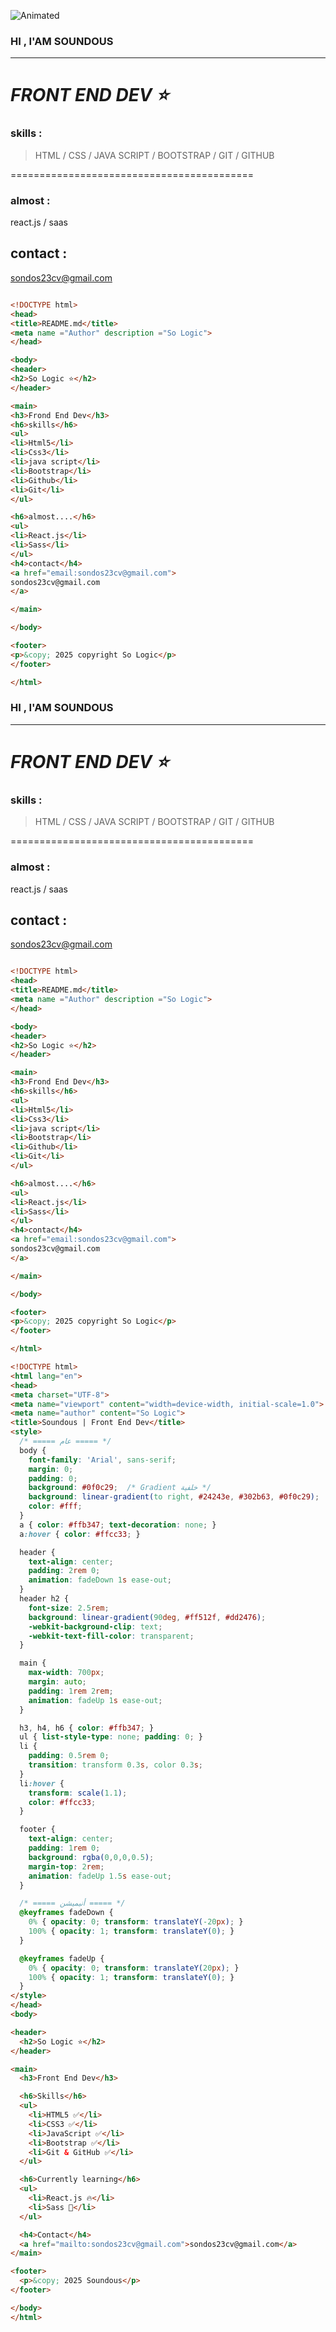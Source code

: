 ![Animated](https://media.giphy.com/media/3o7aD2saalBwwftBIY/giphy.gif)

### HI , I'AM SOUNDOUS 
---

***FRONT END DEV ⭐️***
===
### skills :

> HTML / CSS / JAVA SCRIPT / BOOTSTRAP / GIT / GITHUB

==========================================
### almost : 
react.js / saas

## contact : 
sondos23cv@gmail.com 


```html

<!DOCTYPE html>
<head>
<title>README.md</title>
<meta name ="Author" description ="So Logic">
</head>

<body>
<header>
<h2>So Logic ⭐️</h2>
</header>

<main>
<h3>Frond End Dev</h3>
<h6>skills</h6>
<ul>
<li>Html5</li>
<li>Css3</li>
<li>java script</li>
<li>Bootstrap</li>
<li>Github</li>
<li>Git</li>
</ul>

<h6>almost....</h6>
<ul>
<li>React.js</li>
<li>Sass</li>
</ul>
<h4>contact</h4>
<a href="email:sondos23cv@gmail.com">
sondos23cv@gmail.com 
</a>

</main>

</body>

<footer>
<p>&copy; 2025 copyright So Logic</p>
</footer>

</html>

```

### HI , I'AM SOUNDOUS 
---

***FRONT END DEV ⭐️***
===
### skills :

> HTML / CSS / JAVA SCRIPT / BOOTSTRAP / GIT / GITHUB

==========================================
### almost : 
react.js / saas

## contact : 
sondos23cv@gmail.com 


```html

<!DOCTYPE html>
<head>
<title>README.md</title>
<meta name ="Author" description ="So Logic">
</head>

<body>
<header>
<h2>So Logic ⭐️</h2>
</header>

<main>
<h3>Frond End Dev</h3>
<h6>skills</h6>
<ul>
<li>Html5</li>
<li>Css3</li>
<li>java script</li>
<li>Bootstrap</li>
<li>Github</li>
<li>Git</li>
</ul>

<h6>almost....</h6>
<ul>
<li>React.js</li>
<li>Sass</li>
</ul>
<h4>contact</h4>
<a href="email:sondos23cv@gmail.com">
sondos23cv@gmail.com 
</a>

</main>

</body>

<footer>
<p>&copy; 2025 copyright So Logic</p>
</footer>

</html>

```
```html
<!DOCTYPE html>
<html lang="en">
<head>
<meta charset="UTF-8">
<meta name="viewport" content="width=device-width, initial-scale=1.0">
<meta name="author" content="So Logic">
<title>Soundous | Front End Dev</title>
<style>
  /* ===== عام ===== */
  body {
    font-family: 'Arial', sans-serif;
    margin: 0;
    padding: 0;
    background: #0f0c29;  /* Gradient خلفية */
    background: linear-gradient(to right, #24243e, #302b63, #0f0c29);
    color: #fff;
  }
  a { color: #ffb347; text-decoration: none; }
  a:hover { color: #ffcc33; }

  header {
    text-align: center;
    padding: 2rem 0;
    animation: fadeDown 1s ease-out;
  }
  header h2 {
    font-size: 2.5rem;
    background: linear-gradient(90deg, #ff512f, #dd2476);
    -webkit-background-clip: text;
    -webkit-text-fill-color: transparent;
  }

  main {
    max-width: 700px;
    margin: auto;
    padding: 1rem 2rem;
    animation: fadeUp 1s ease-out;
  }

  h3, h4, h6 { color: #ffb347; }
  ul { list-style-type: none; padding: 0; }
  li {
    padding: 0.5rem 0;
    transition: transform 0.3s, color 0.3s;
  }
  li:hover {
    transform: scale(1.1);
    color: #ffcc33;
  }

  footer {
    text-align: center;
    padding: 1rem 0;
    background: rgba(0,0,0,0.5);
    margin-top: 2rem;
    animation: fadeUp 1.5s ease-out;
  }

  /* ===== أنيميشن ===== */
  @keyframes fadeDown {
    0% { opacity: 0; transform: translateY(-20px); }
    100% { opacity: 1; transform: translateY(0); }
  }

  @keyframes fadeUp {
    0% { opacity: 0; transform: translateY(20px); }
    100% { opacity: 1; transform: translateY(0); }
  }
</style>
</head>
<body>

<header>
  <h2>So Logic ⭐️</h2>
</header>

<main>
  <h3>Front End Dev</h3>

  <h6>Skills</h6>
  <ul>
    <li>HTML5 ✅</li>
    <li>CSS3 ✅</li>
    <li>JavaScript ✅</li>
    <li>Bootstrap ✅</li>
    <li>Git & GitHub ✅</li>
  </ul>

  <h6>Currently learning</h6>
  <ul>
    <li>React.js 🔥</li>
    <li>Sass 💅</li>
  </ul>

  <h4>Contact</h4>
  <a href="mailto:sondos23cv@gmail.com">sondos23cv@gmail.com</a>
</main>

<footer>
  <p>&copy; 2025 Soundous</p>
</footer>

</body>
</html>

```

